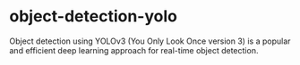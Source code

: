 # object-detection-yolo
Object detection using YOLOv3 (You Only Look Once version 3) is a popular and efficient deep learning approach for real-time object detection. 
